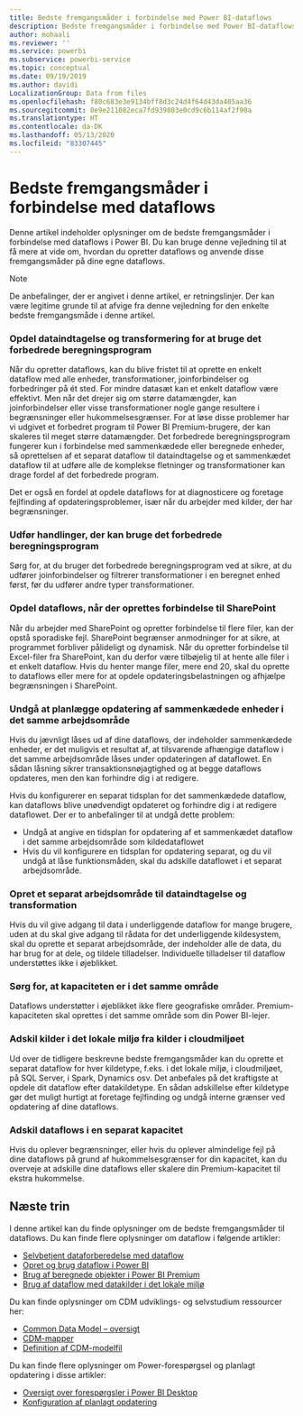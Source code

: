 ```yaml
---
title: Bedste fremgangsmåder i forbindelse med Power BI-dataflows
description: Bedste fremgangsmåder i forbindelse med Power BI-dataflows
author: mohaali
ms.reviewer: ''
ms.service: powerbi
ms.subservice: powerbi-service
ms.topic: conceptual
ms.date: 09/19/2019
ms.author: davidi
LocalizationGroup: Data from files
ms.openlocfilehash: f80c683e3e9134bff8d3c24d4f64d43da405aa36
ms.sourcegitcommit: 0e9e211082eca7fd939803e0cd9c6b114af2f90a
ms.translationtype: HT
ms.contentlocale: da-DK
ms.lasthandoff: 05/13/2020
ms.locfileid: "83307445"
---
```

# <a name="dataflows-best-practice"></a>Bedste fremgangsmåder i forbindelse med dataflows

Denne artikel indeholder oplysninger om de bedste fremgangsmåder i forbindelse med dataflows i Power BI. Du kan bruge denne vejledning til at få mere at vide om, hvordan du opretter dataflows og anvende disse fremgangsmåder på dine egne dataflows.

> [!NOTE]
> De anbefalinger, der er angivet i denne artikel, er retningslinjer. Der kan være legitime grunde til at afvige fra denne vejledning for den enkelte bedste fremgangsmåde i denne artikel. 
> 
> 

### <a name="split-ingestion-and-transformation-to-use-the-enhanced-compute-engine"></a>Opdel dataindtagelse og transformering for at bruge det forbedrede beregningsprogram

Når du opretter dataflows, kan du blive fristet til at oprette en enkelt dataflow med alle enheder, transformationer, joinforbindelser og forbedringer på ét sted. For mindre datasæt kan et enkelt dataflow være effektivt. Men når det drejer sig om større datamængder, kan joinforbindelser eller visse transformationer nogle gange resultere i begrænsninger eller hukommelsesgrænser. For at løse disse problemer har vi udgivet et forbedret program til Power BI Premium-brugere, der kan skaleres til meget større datamængder. Det forbedrede beregningsprogram fungerer kun i forbindelse med sammenkædede eller beregnede enheder, så oprettelsen af et separat dataflow til dataindtagelse og et sammenkædet dataflow til at udføre alle de komplekse fletninger og transformationer kan drage fordel af det forbedrede program.

Det er også en fordel at opdele dataflows for at diagnosticere og foretage fejlfinding af opdateringsproblemer, især når du arbejder med kilder, der har begrænsninger.

### <a name="perform-actions-that-can-use-the-enhanced-compute-engine"></a>Udfør handlinger, der kan bruge det forbedrede beregningsprogram

Sørg for, at du bruger det forbedrede beregningsprogram ved at sikre, at du udfører joinforbindelser og filtrerer transformationer i en beregnet enhed først, før du udfører andre typer transformationer.

### <a name="split-dataflows-when-connecting-to-sharepoint"></a>Opdel dataflows, når der oprettes forbindelse til SharePoint

Når du arbejder med SharePoint og opretter forbindelse til flere filer, kan der opstå sporadiske fejl. SharePoint begrænser anmodninger for at sikre, at programmet forbliver pålideligt og dynamisk. Når du opretter forbindelse til Excel-filer fra SharePoint, kan du derfor være tilbøjelig til at hente alle filer i et enkelt dataflow. Hvis du henter mange filer, mere end 20, skal du oprette to dataflows eller mere for at opdele opdateringsbelastningen og afhjælpe begrænsningen i SharePoint.

### <a name="avoid-scheduling-refresh-for-linked-entities-inside-the-same-workspace"></a>Undgå at planlægge opdatering af sammenkædede enheder i det samme arbejdsområde

Hvis du jævnligt låses ud af dine dataflows, der indeholder sammenkædede enheder, er det muligvis et resultat af, at tilsvarende afhængige dataflow i det samme arbejdsområde låses under opdateringen af dataflowet. En sådan låsning sikrer transaktionsnøjagtighed og at begge dataflows opdateres, men den kan forhindre dig i at redigere. 

Hvis du konfigurerer en separat tidsplan for det sammenkædede dataflow, kan dataflows blive unødvendigt opdateret og forhindre dig i at redigere dataflowet. Der er to anbefalinger til at undgå dette problem: 

* Undgå at angive en tidsplan for opdatering af et sammenkædet dataflow i det samme arbejdsområde som kildedataflowet
* Hvis du vil konfigurere en tidsplan for opdatering separat, og du vil undgå at låse funktionsmåden, skal du adskille dataflowet i et separat arbejdsområde.

### <a name="create-a-separate-workspace-for-ingestion-transformation"></a>Opret et separat arbejdsområde til dataindtagelse og transformation

Hvis du vil give adgang til data i underliggende dataflow for mange brugere, uden at du skal give adgang til rådata for det underliggende kildesystem, skal du oprette et separat arbejdsområde, der indeholder alle de data, du har brug for at dele, og tildele tilladelser. Individuelle tilladelser til dataflow understøttes ikke i øjeblikket.

### <a name="ensure-capacity-is-in-the-same-region"></a>Sørg for, at kapaciteten er i det samme område

Dataflows understøtter i øjeblikket ikke flere geografiske områder. Premium-kapaciteten skal oprettes i det samme område som din Power BI-lejer.

### <a name="separate-on-premises-sources-from-cloud-sources"></a>Adskil kilder i det lokale miljø fra kilder i cloudmiljøet

Ud over de tidligere beskrevne bedste fremgangsmåder kan du oprette et separat dataflow for hver kildetype, f.eks. i det lokale miljø, i cloudmiljøet, på SQL Server, i Spark, Dynamics osv. Det anbefales på det kraftigste at opdele dit dataflow efter datakildetype. En sådan adskillelse efter kildetype gør det muligt hurtigt at foretage fejlfinding og undgå interne grænser ved opdatering af dine dataflows.

### <a name="separate-dataflows-into-a-separate-capacity"></a>Adskil dataflows i en separat kapacitet

Hvis du oplever begrænsninger, eller hvis du oplever almindelige fejl på dine dataflows på grund af hukommelsesgrænser for din kapacitet, kan du overveje at adskille dine dataflows eller skalere din Premium-kapacitet til ekstra hukommelse.

## <a name="next-steps"></a>Næste trin

I denne artikel kan du finde oplysninger om de bedste fremgangsmåder til dataflows. Du kan finde flere oplysninger om dataflow i følgende artikler:

* [Selvbetjent dataforberedelse med dataflow](service-dataflows-overview.md)
* [Opret og brug dataflow i Power BI](service-dataflows-create-use.md)
* [Brug af beregnede objekter i Power BI Premium](service-dataflows-computed-entities-premium.md)
* [Brug af dataflow med datakilder i det lokale miljø](service-dataflows-on-premises-gateways.md)

Du kan finde oplysninger om CDM udviklings- og selvstudium ressourcer her:
* [Common Data Model – oversigt](https://docs.microsoft.com/powerapps/common-data-model/overview)
* [CDM-mapper](https://go.microsoft.com/fwlink/?linkid=2045304)
* [Definition af CDM-modelfil](https://go.microsoft.com/fwlink/?linkid=2045521)


Du kan finde flere oplysninger om Power-forespørgsel og planlagt opdatering i disse artikler:
* [Oversigt over forespørgsler i Power BI Desktop](desktop-query-overview.md)
* [Konfiguration af planlagt opdatering](../connect-data/refresh-scheduled-refresh.md)
